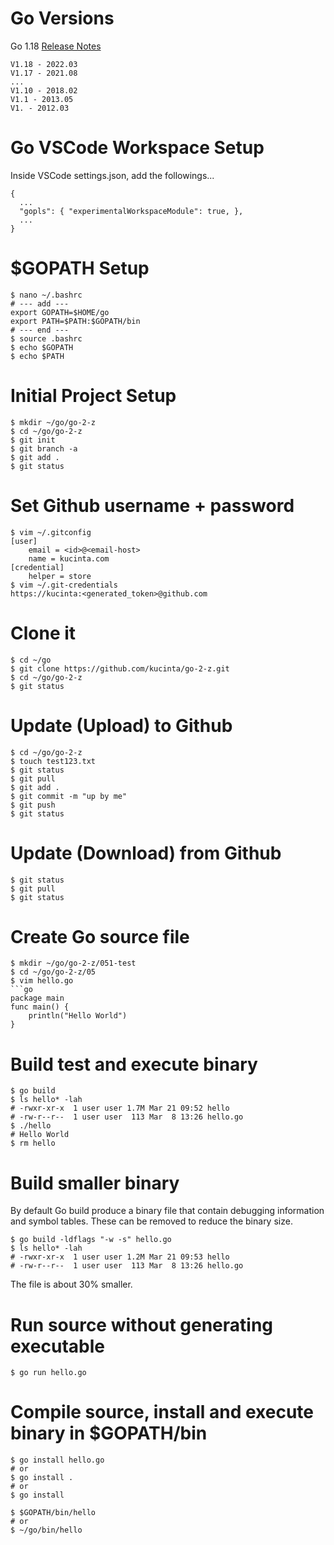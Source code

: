 # Go Versions
Go 1.18 [Release Notes](https://go.dev/doc/go1.18)
```code
V1.18 - 2022.03
V1.17 - 2021.08
...
V1.10 - 2018.02
V1.1 - 2013.05
V1. - 2012.03
```
# Go VSCode Workspace Setup
Inside VSCode settings.json, add the followings...
```code
{
  ...
  "gopls": { "experimentalWorkspaceModule": true, },
  ...
}
```
# $GOPATH Setup
```
$ nano ~/.bashrc
# --- add ---
export GOPATH=$HOME/go
export PATH=$PATH:$GOPATH/bin
# --- end ---
$ source .bashrc
$ echo $GOPATH
$ echo $PATH
```
# Initial Project Setup
```console
$ mkdir ~/go/go-2-z
$ cd ~/go/go-2-z
$ git init
$ git branch -a
$ git add .
$ git status
```
# Set Github username + password
```console
$ vim ~/.gitconfig
[user]
	email = <id>@<email-host>
	name = kucinta.com
[credential]
	helper = store
$ vim ~/.git-credentials
https://kucinta:<generated_token>@github.com
```
# Clone it
```
$ cd ~/go
$ git clone https://github.com/kucinta/go-2-z.git
$ cd ~/go/go-2-z
$ git status
```
# Update (Upload) to Github
```console
$ cd ~/go/go-2-z
$ touch test123.txt
$ git status
$ git pull
$ git add .
$ git commit -m "up by me"
$ git push
$ git status
```
# Update (Download) from Github
```console
$ git status
$ git pull
$ git status
```
# Create Go source file
```console
$ mkdir ~/go/go-2-z/051-test
$ cd ~/go/go-2-z/05
$ vim hello.go
```go
package main
func main() {
    println("Hello World")
}
```
# Build test and execute binary
```console
$ go build
$ ls hello* -lah
# -rwxr-xr-x  1 user user 1.7M Mar 21 09:52 hello
# -rw-r--r--  1 user user  113 Mar  8 13:26 hello.go
$ ./hello
# Hello World
$ rm hello
```
# Build smaller binary
By default Go build produce a binary file that contain debugging information and symbol tables. These can be removed to reduce the binary size.
```console
$ go build -ldflags "-w -s" hello.go
$ ls hello* -lah
# -rwxr-xr-x  1 user user 1.2M Mar 21 09:53 hello
# -rw-r--r--  1 user user  113 Mar  8 13:26 hello.go
```
The file is about 30% smaller.
# Run source without generating executable
```console
$ go run hello.go
```
# Compile source, install and execute binary in $GOPATH/bin
```console
$ go install hello.go
# or
$ go install .
# or
$ go install

$ $GOPATH/bin/hello
# or
$ ~/go/bin/hello
```
